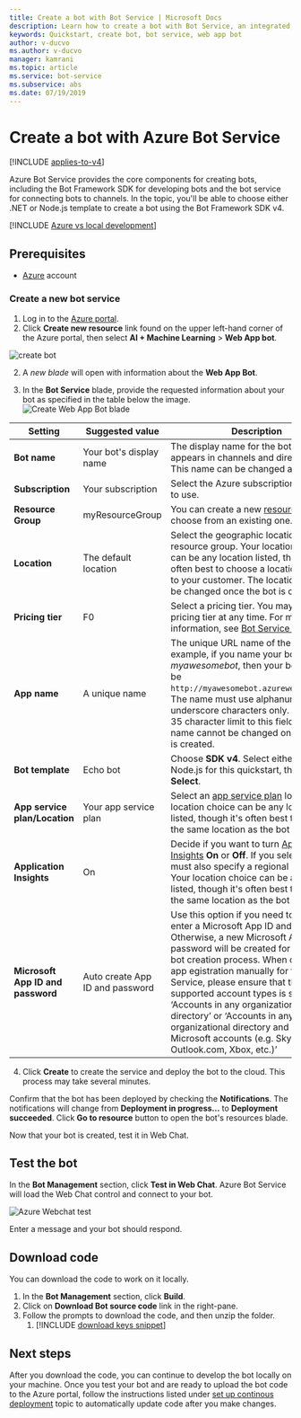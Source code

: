 ```yaml
---
title: Create a bot with Bot Service | Microsoft Docs
description: Learn how to create a bot with Bot Service, an integrated, dedicated bot development environment.
keywords: Quickstart, create bot, bot service, web app bot
author: v-ducvo
ms.author: v-ducvo
manager: kamrani
ms.topic: article
ms.service: bot-service
ms.subservice: abs
ms.date: 07/19/2019
---
```


# Create a bot with Azure Bot Service

[!INCLUDE [applies-to-v4](../includes/applies-to.md)]

Azure Bot Service provides the core components for creating bots, including the Bot Framework SDK for developing bots and the bot service for connecting bots to channels. In the topic, you'll be able to choose either .NET or Node.js template to create a bot using the Bot Framework SDK v4.

[!INCLUDE [Azure vs local development](~/includes/snippet-quickstart-paths.md)]

## Prerequisites

- [Azure](http://portal.azure.com) account

### Create a new bot service

1. Log in to the [Azure portal](http://portal.azure.com/).
1. Click **Create new resource** link found on the upper left-hand corner of the Azure portal, then select **AI + Machine Learning** > **Web App bot**. 

![create bot](../media/azure-bot-quickstarts/abs-create-blade.png)

2. A *new blade* will open with information about the **Web App Bot**.  

3. In the **Bot Service** blade, provide the requested information about your bot as specified in the table below the image.  <br/>
 ![Create Web App Bot blade](../media/azure-bot-quickstarts/sdk-create-bot-service-blade.png)

 | Setting | Suggested value | Description |
 | ---- | ---- | ---- |
 | **Bot name** | Your bot's display name | The display name for the bot that appears in channels and directories. This name can be changed at anytime. |
 | **Subscription** | Your subscription | Select the Azure subscription you want to use. |
 | **Resource Group** | myResourceGroup | You can create a new [resource group](/azure/azure-resource-manager/resource-group-overview#resource-groups) or choose from an existing one. |
 | **Location** | The default location | Select the geographic location for your resource group. Your location choice can be any location listed, though it's often best to choose a location closest to your customer. The location cannot be changed once the bot is created. |
 | **Pricing tier** | F0 | Select a pricing tier. You may update the pricing tier at any time. For more information, see [Bot Service pricing](https://azure.microsoft.com/pricing/details/bot-service/). |
 | **App name** | A unique name | The unique URL name of the bot. For example, if you name your bot *myawesomebot*, then your bot's URL will be `http://myawesomebot.azurewebsites.net`. The name must use alphanumeric and underscore characters only. There is a 35 character limit to this field. The App name cannot be changed once the bot is created. |
 | **Bot template** | Echo bot | Choose **SDK v4**. Select either C# or Node.js for this quickstart, then click **Select**.  
 | **App service plan/Location** | Your app service plan  | Select an [app service plan](https://azure.microsoft.com/pricing/details/app-service/plans/) location. Your location choice can be any location listed, though it's often best to choose the same location as the bot service. |
 | **Application Insights** | On | Decide if you want to turn [Application Insights](/bot-framework/bot-service-manage-analytics) **On** or **Off**. If you select **On**, you must also specify a regional location. Your location choice can be any location listed, though it's often best to choose the same location as the bot service. |
 | **Microsoft App ID and password** | Auto create App ID and password | Use this option if you need to manually enter a Microsoft App ID and password. Otherwise, a new Microsoft App ID and password will be created for you in the bot creation process. When creating an app egistration manually for the Bot Service, please ensure that the supported account types is set to ‘Accounts in any organizational directory’ or ‘Accounts in any organizational directory and personal Microsoft accounts (e.g. Skype, Outlook.com, Xbox, etc.)’ |

4. Click **Create** to create the service and deploy the bot to the cloud. This process may take several minutes.

Confirm that the bot has been deployed by checking the **Notifications**. The notifications will change from **Deployment in progress...** to **Deployment succeeded**. Click **Go to resource** button to open the bot's resources blade.

Now that your bot is created, test it in Web Chat. 

## Test the bot
In the **Bot Management** section, click **Test in Web Chat**. Azure Bot Service will load the Web Chat control and connect to your bot. 

![Azure Webchat test](../media/azure-bot-quickstarts/azure-webchat-test.png)

Enter a message and your bot should respond.

## Download code
You can download the code to work on it locally. 
1. In the **Bot Management** section, click **Build**. 
1. Click on **Download Bot source code** link in the right-pane. 
1. Follow the prompts to download the code, and then unzip the folder.
    1. [!INCLUDE [download keys snippet](../includes/snippet-abs-key-download.md)]

## Next steps
After you download the code, you can continue to develop the bot locally on your machine. Once you test your bot and are ready to upload the bot code to the Azure portal, follow the instructions listed under [set up continous deployment](../bot-service-build-continuous-deployment.md) topic to automatically update code after you make changes.
